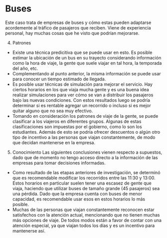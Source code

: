 # Buses
Este caso trata de empresas de buses y cómo estas pueden adaptarse acordemente
al tráfico de pasajeros que reciben. Viene de experiencia personal, hay muchas
cosas que he visto que podrían mejorarse.

4. Patrones
  - Existe una técnica predicitiva que se puede usar en esto. Es posible
    estimar la ubicación de un bus en su trayecto considerando información
    como la hora de viaje, la gente que suele viajar en tal hora, la
    temporada del año, etc.
  - Complementando al punto anterior, la misma información se puede usar para
    conocer un tiempo estimado de llegada.
  - Es posible usar técnicas de simulación para mejorar el servicio. Hay
    ciertos horarios en los que viaja mucha gente y es una buena idea realizar
    simulaciones para ver cómo se van a distribuir los pasajeros bajo las
    nuevas condiciones. Con estos resultados luego se podría determinar si es
    rentable agregar un recorrido o incluso si es mejor quitar alguno que no
    sea muy efectivo.
  - Tomando en consideración los patrones de viaje de la gente, se puede
    clasificar a los viajeros en diferentes grupos. Algunas de estas
    clasificaciones son impuestas por el gobierno, como lo son los estudiantes.
    Además de esto se podría ofrecer descuentos o algún otro tipo de incentivo
    a las personas que viajan constantemente, de modo que decidan mantenerse en
    la empresa.
5. Conocimiento
  Las siguientes conclusiones vienen respecto a supuestos, dado que de momento
  no tengo acceso directo a la información de las empresas para tomar
  decisiones informadas.
  - Como resultado de las etapas anteriores de investigación, se determinó que
    es recomendable modificar los recorridos entre las 11:30 y 13:00. Estos
    horarios en particular suelen tener una escasez de gente que viaja,
    haciendo que utilizar buses de tamaño grande (45 pasajeros) sea una
    pérdida. Dado que la empresa cuenta con buses de menor capacidad, es
    recomendable usar esos en estos horarios lo más posible.
  - Muchas de las personas que viajan constantemente reconocen estar
    satisfechos con la atención actual, mencionando que no tienen muchas más
    opciones de viaje. De todos modos están a favor de contar con una atención
    especial, ya que viajan todos los días y es un incentivo para mantenerse
    así.
